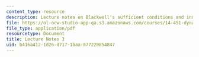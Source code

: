 ```yaml
---
content_type: resource
description: Lecture notes on Blackwell's sufficient conditions and inductive arguments.
file: https://ol-ocw-studio-app-qa.s3.amazonaws.com/courses/14-451-dynamic-optimization-methods-with-applications-fall-2009/b416a4121d26d7171baa877220854847_MIT14_451F09_lec03.pdf
file_type: application/pdf
resourcetype: Document
title: Lecture Notes 3
uid: b416a412-1d26-d717-1baa-877220854847
---
```

